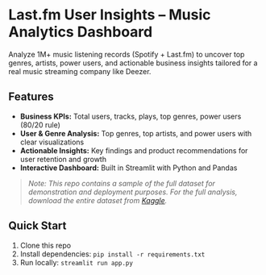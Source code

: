 # Last.fm User Insights – Music Analytics Dashboard

Analyze 1M+ music listening records (Spotify + Last.fm) to uncover top genres, artists, power users, and actionable business insights tailored for a real music streaming company like Deezer.

## Features
- **Business KPIs:** Total users, tracks, plays, top genres, power users (80/20 rule)
- **User & Genre Analysis:** Top genres, top artists, and power users with clear visualizations
- **Actionable Insights:** Key findings and product recommendations for user retention and growth
- **Interactive Dashboard:** Built in Streamlit with Python and Pandas

> *Note: This repo contains a sample of the full dataset for demonstration and deployment purposes. For the full analysis, download the entire dataset from [Kaggle](https://www.kaggle.com/datasets/undefinenull/million-song-dataset-spotify-lastfm).*

## Quick Start
1. Clone this repo  
2. Install dependencies: `pip install -r requirements.txt`
3. Run locally: `streamlit run app.py`
